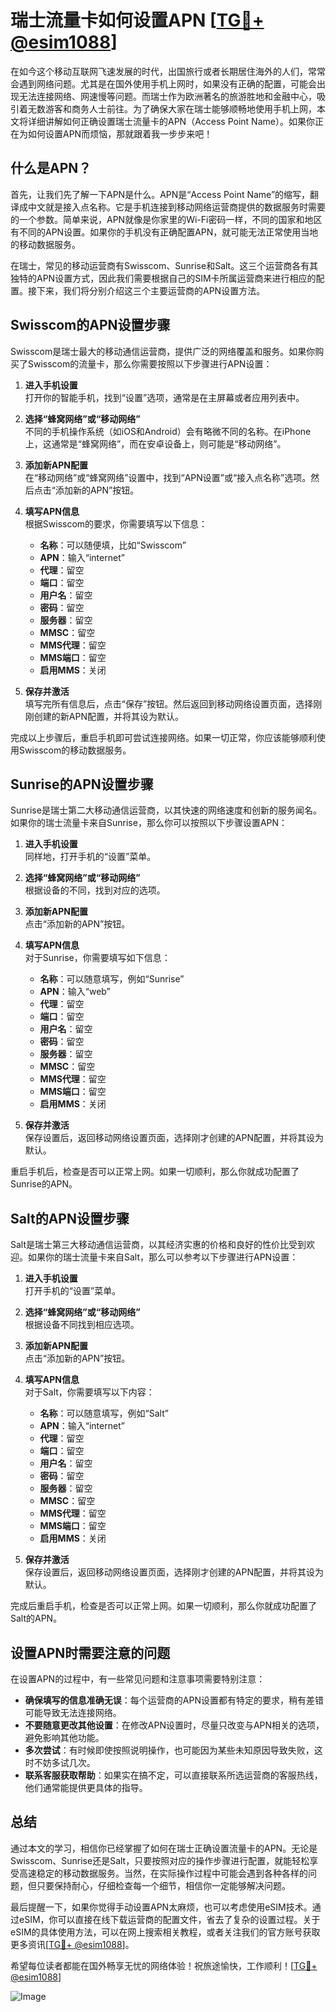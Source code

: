 # 瑞士流量卡如何设置APN [[TG💪+ @esim1088](https://t.me/s/esim1088)]

在如今这个移动互联网飞速发展的时代，出国旅行或者长期居住海外的人们，常常会遇到网络问题。尤其是在国外使用手机上网时，如果没有正确的配置，可能会出现无法连接网络、网速慢等问题。而瑞士作为欧洲著名的旅游胜地和金融中心，吸引着无数游客和商务人士前往。为了确保大家在瑞士能够顺畅地使用手机上网，本文将详细讲解如何正确设置瑞士流量卡的APN（Access Point Name）。如果你正在为如何设置APN而烦恼，那就跟着我一步步来吧！

## 什么是APN？

首先，让我们先了解一下APN是什么。APN是“Access Point Name”的缩写，翻译成中文就是接入点名称。它是手机连接到移动网络运营商提供的数据服务时需要的一个参数。简单来说，APN就像是你家里的Wi-Fi密码一样，不同的国家和地区有不同的APN设置。如果你的手机没有正确配置APN，就可能无法正常使用当地的移动数据服务。

在瑞士，常见的移动运营商有Swisscom、Sunrise和Salt。这三个运营商各有其独特的APN设置方式，因此我们需要根据自己的SIM卡所属运营商来进行相应的配置。接下来，我们将分别介绍这三个主要运营商的APN设置方法。

## Swisscom的APN设置步骤

Swisscom是瑞士最大的移动通信运营商，提供广泛的网络覆盖和服务。如果你购买了Swisscom的流量卡，那么你需要按照以下步骤进行APN设置：

1. **进入手机设置**  
   打开你的智能手机，找到“设置”选项，通常是在主屏幕或者应用列表中。

2. **选择“蜂窝网络”或“移动网络”**  
   不同的手机操作系统（如iOS和Android）会有略微不同的名称。在iPhone上，这通常是“蜂窝网络”，而在安卓设备上，则可能是“移动网络”。

3. **添加新APN配置**  
   在“移动网络”或“蜂窝网络”设置中，找到“APN设置”或“接入点名称”选项。然后点击“添加新的APN”按钮。

4. **填写APN信息**  
   根据Swisscom的要求，你需要填写以下信息：
   - **名称**：可以随便填，比如“Swisscom”
   - **APN**：输入“internet”
   - **代理**：留空
   - **端口**：留空
   - **用户名**：留空
   - **密码**：留空
   - **服务器**：留空
   - **MMSC**：留空
   - **MMS代理**：留空
   - **MMS端口**：留空
   - **启用MMS**：关闭

5. **保存并激活**  
   填写完所有信息后，点击“保存”按钮。然后返回到移动网络设置页面，选择刚刚创建的新APN配置，并将其设为默认。

完成以上步骤后，重启手机即可尝试连接网络。如果一切正常，你应该能够顺利使用Swisscom的移动数据服务。

## Sunrise的APN设置步骤

Sunrise是瑞士第二大移动通信运营商，以其快速的网络速度和创新的服务闻名。如果你的瑞士流量卡来自Sunrise，那么你可以按照以下步骤设置APN：

1. **进入手机设置**  
   同样地，打开手机的“设置”菜单。

2. **选择“蜂窝网络”或“移动网络”**  
   根据设备的不同，找到对应的选项。

3. **添加新APN配置**  
   点击“添加新的APN”按钮。

4. **填写APN信息**  
   对于Sunrise，你需要填写如下信息：
   - **名称**：可以随意填写，例如“Sunrise”
   - **APN**：输入“web”
   - **代理**：留空
   - **端口**：留空
   - **用户名**：留空
   - **密码**：留空
   - **服务器**：留空
   - **MMSC**：留空
   - **MMS代理**：留空
   - **MMS端口**：留空
   - **启用MMS**：关闭

5. **保存并激活**  
   保存设置后，返回移动网络设置页面，选择刚才创建的APN配置，并将其设为默认。

重启手机后，检查是否可以正常上网。如果一切顺利，那么你就成功配置了Sunrise的APN。

## Salt的APN设置步骤

Salt是瑞士第三大移动通信运营商，以其经济实惠的价格和良好的性价比受到欢迎。如果你的瑞士流量卡来自Salt，那么可以参考以下步骤进行APN设置：

1. **进入手机设置**  
   打开手机的“设置”菜单。

2. **选择“蜂窝网络”或“移动网络”**  
   根据设备不同找到相应选项。

3. **添加新APN配置**  
   点击“添加新的APN”按钮。

4. **填写APN信息**  
   对于Salt，你需要填写以下内容：
   - **名称**：可以随意填写，例如“Salt”
   - **APN**：输入“internet”
   - **代理**：留空
   - **端口**：留空
   - **用户名**：留空
   - **密码**：留空
   - **服务器**：留空
   - **MMSC**：留空
   - **MMS代理**：留空
   - **MMS端口**：留空
   - **启用MMS**：关闭

5. **保存并激活**  
   保存设置后，返回移动网络设置页面，选择刚才创建的APN配置，并将其设为默认。

完成后重启手机，检查是否可以正常上网。如果一切顺利，那么你就成功配置了Salt的APN。

## 设置APN时需要注意的问题

在设置APN的过程中，有一些常见问题和注意事项需要特别注意：

- **确保填写的信息准确无误**：每个运营商的APN设置都有特定的要求，稍有差错可能导致无法连接网络。
- **不要随意更改其他设置**：在修改APN设置时，尽量只改变与APN相关的选项，避免影响其他功能。
- **多次尝试**：有时候即使按照说明操作，也可能因为某些未知原因导致失败，这时不妨多试几次。
- **联系客服获取帮助**：如果实在搞不定，可以直接联系所选运营商的客服热线，他们通常能提供更具体的指导。

## 总结

通过本文的学习，相信你已经掌握了如何在瑞士正确设置流量卡的APN。无论是Swisscom、Sunrise还是Salt，只要按照对应的操作步骤进行配置，就能轻松享受高速稳定的移动数据服务。当然，在实际操作过程中可能会遇到各种各样的问题，但只要保持耐心，仔细检查每一个细节，相信你一定能够解决问题。

最后提醒一下，如果你觉得手动设置APN太麻烦，也可以考虑使用eSIM技术。通过eSIM，你可以直接在线下载运营商的配置文件，省去了复杂的设置过程。关于eSIM的具体使用方法，可以在网上搜索相关教程，或者关注我们的官方账号获取更多资讯[[TG💪+ @esim1088](https://t.me/s/esim1088)]。

希望每位读者都能在国外畅享无忧的网络体验！祝旅途愉快，工作顺利！[[TG💪+ @esim1088](https://t.me/s/esim1088)]  

![Image](https://i.postimg.cc/4NQfJmqS/Snipaste-2025-05-13-00-14-12.png)